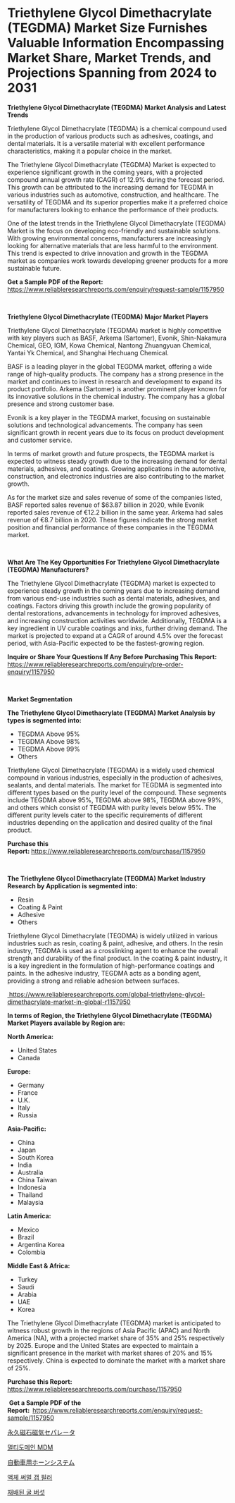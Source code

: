 <p><h1>Triethylene Glycol Dimethacrylate (TEGDMA) Market Size Furnishes Valuable Information Encompassing Market Share, Market Trends, and Projections Spanning from 2024 to 2031</h1></p><p><strong>Triethylene Glycol Dimethacrylate (TEGDMA) Market Analysis and Latest Trends</strong></p>
<p><p>Triethylene Glycol Dimethacrylate (TEGDMA) is a chemical compound used in the production of various products such as adhesives, coatings, and dental materials. It is a versatile material with excellent performance characteristics, making it a popular choice in the market.</p><p>The Triethylene Glycol Dimethacrylate (TEGDMA) Market is expected to experience significant growth in the coming years, with a projected compound annual growth rate (CAGR) of 12.9% during the forecast period. This growth can be attributed to the increasing demand for TEGDMA in various industries such as automotive, construction, and healthcare. The versatility of TEGDMA and its superior properties make it a preferred choice for manufacturers looking to enhance the performance of their products.</p><p>One of the latest trends in the Triethylene Glycol Dimethacrylate (TEGDMA) Market is the focus on developing eco-friendly and sustainable solutions. With growing environmental concerns, manufacturers are increasingly looking for alternative materials that are less harmful to the environment. This trend is expected to drive innovation and growth in the TEGDMA market as companies work towards developing greener products for a more sustainable future.</p></p>
<p><strong>Get a Sample PDF of the Report:&nbsp;</strong> <a href="https://www.reliableresearchreports.com/enquiry/request-sample/1157950">https://www.reliableresearchreports.com/enquiry/request-sample/1157950</a></p>
<p>&nbsp;</p>
<p><strong>Triethylene Glycol Dimethacrylate (TEGDMA) Major Market Players</strong></p>
<p><p>Triethylene Glycol Dimethacrylate (TEGDMA) market is highly competitive with key players such as BASF, Arkema (Sartomer), Evonik, Shin-Nakamura Chemical, GEO, IGM, Kowa Chemical, Nantong Zhuangyuan Chemical, Yantai Yk Chemical, and Shanghai Hechuang Chemical. </p><p>BASF is a leading player in the global TEGDMA market, offering a wide range of high-quality products. The company has a strong presence in the market and continues to invest in research and development to expand its product portfolio. Arkema (Sartomer) is another prominent player known for its innovative solutions in the chemical industry. The company has a global presence and strong customer base.</p><p>Evonik is a key player in the TEGDMA market, focusing on sustainable solutions and technological advancements. The company has seen significant growth in recent years due to its focus on product development and customer service. </p><p>In terms of market growth and future prospects, the TEGDMA market is expected to witness steady growth due to the increasing demand for dental materials, adhesives, and coatings. Growing applications in the automotive, construction, and electronics industries are also contributing to the market growth.</p><p>As for the market size and sales revenue of some of the companies listed, BASF reported sales revenue of $63.87 billion in 2020, while Evonik reported sales revenue of €12.2 billion in the same year. Arkema had sales revenue of €8.7 billion in 2020. These figures indicate the strong market position and financial performance of these companies in the TEGDMA market.</p></p>
<p>&nbsp;</p>
<p><strong>What Are The Key Opportunities For Triethylene Glycol Dimethacrylate (TEGDMA) Manufacturers?</strong></p>
<p><p>The Triethylene Glycol Dimethacrylate (TEGDMA) market is expected to experience steady growth in the coming years due to increasing demand from various end-use industries such as dental materials, adhesives, and coatings. Factors driving this growth include the growing popularity of dental restorations, advancements in technology for improved adhesives, and increasing construction activities worldwide. Additionally, TEGDMA is a key ingredient in UV curable coatings and inks, further driving demand. The market is projected to expand at a CAGR of around 4.5% over the forecast period, with Asia-Pacific expected to be the fastest-growing region.</p></p>
<p><strong>Inquire or Share Your Questions If Any Before Purchasing This Report:</strong> <a href="https://www.reliableresearchreports.com/enquiry/pre-order-enquiry/1157950">https://www.reliableresearchreports.com/enquiry/pre-order-enquiry/1157950</a></p>
<p>&nbsp;</p>
<p><strong>Market Segmentation</strong></p>
<p><strong>The Triethylene Glycol Dimethacrylate (TEGDMA) Market Analysis by types is segmented into:</strong></p>
<p><ul><li>TEGDMA Above 95%</li><li>TEGDMA Above 98%</li><li>TEGDMA Above 99%</li><li>Others</li></ul></p>
<p><p>Triethylene Glycol Dimethacrylate (TEGDMA) is a widely used chemical compound in various industries, especially in the production of adhesives, sealants, and dental materials. The market for TEGDMA is segmented into different types based on the purity level of the compound. These segments include TEGDMA above 95%, TEGDMA above 98%, TEGDMA above 99%, and others which consist of TEGDMA with purity levels below 95%. The different purity levels cater to the specific requirements of different industries depending on the application and desired quality of the final product.</p></p>
<p><strong>Purchase this Report:&nbsp;</strong><a href="https://www.reliableresearchreports.com/purchase/1157950">https://www.reliableresearchreports.com/purchase/1157950</a></p>
<p>&nbsp;</p>
<p><strong>The Triethylene Glycol Dimethacrylate (TEGDMA) Market Industry Research by Application is segmented into:</strong></p>
<p><ul><li>Resin</li><li>Coating & Paint</li><li>Adhesive</li><li>Others</li></ul></p>
<p><p>Triethylene Glycol Dimethacrylate (TEGDMA) is widely utilized in various industries such as resin, coating & paint, adhesive, and others. In the resin industry, TEGDMA is used as a crosslinking agent to enhance the overall strength and durability of the final product. In the coating & paint industry, it is a key ingredient in the formulation of high-performance coatings and paints. In the adhesive industry, TEGDMA acts as a bonding agent, providing a strong and reliable adhesion between surfaces.</p></p>
<p><a href="https://www.reliableresearchreports.com/global-triethylene-glycol-dimethacrylate-market-in-global-r1157950">&nbsp;https://www.reliableresearchreports.com/global-triethylene-glycol-dimethacrylate-market-in-global-r1157950</a></p>
<p><strong>In terms of Region, the Triethylene Glycol Dimethacrylate (TEGDMA) Market Players available by Region are:</strong></p>
<p>
    <p> <strong> North America: </strong>
        <ul>
            <li>United States</li>
            <li>Canada</li>
        </ul>
        </p> 
    <p> <strong> Europe: </strong>
        <ul>
            <li>Germany</li>
            <li>France</li>
            <li>U.K.</li>
            <li>Italy</li>
            <li>Russia</li>
        </ul>
        </p> 
    <p> <strong> Asia-Pacific: </strong>
        <ul>
            <li>China</li>
            <li>Japan</li>
            <li>South Korea</li>
            <li>India</li>
            <li>Australia</li>
            <li>China Taiwan</li>
            <li>Indonesia</li>
            <li>Thailand</li>
            <li>Malaysia</li>
        </ul>
        </p> 
    <p> <strong> Latin America: </strong>
        <ul>
            <li>Mexico</li>
            <li>Brazil</li>
            <li>Argentina Korea</li>
            <li>Colombia</li>
        </ul>
        </p> 
    <p> <strong> Middle East & Africa: </strong>
        <ul>
            <li>Turkey</li>
            <li>Saudi</li>
            <li>Arabia</li>
            <li>UAE</li>
            <li>Korea</li>
        </ul>
    </p>
    </p>
<p><p>The Triethylene Glycol Dimethacrylate (TEGDMA) market is anticipated to witness robust growth in the regions of Asia Pacific (APAC) and North America (NA), with a projected market share of 35% and 25% respectively by 2025. Europe and the United States are expected to maintain a significant presence in the market with market shares of 20% and 15% respectively. China is expected to dominate the market with a market share of 25%.</p></p>
<p><strong>Purchase this Report: </strong><a href="https://www.reliableresearchreports.com/purchase/1157950">https://www.reliableresearchreports.com/purchase/1157950</a></p>
<p>&nbsp;<strong>Get a Sample PDF of the Report:&nbsp;&nbsp;</strong><a href="https://www.reliableresearchreports.com/enquiry/request-sample/1157950">https://www.reliableresearchreports.com/enquiry/request-sample/1157950</a></p>
<p><strong></strong></p>
<p><p><a href="https://medium.com/@najifatanjim32_39272/%E6%B0%B8%E4%B9%85%E7%A3%81%E7%9F%B3%E7%A3%81%E6%B0%97%E5%88%86%E9%9B%A2%E6%A9%9F%E3%81%AE%E5%B8%82%E5%A0%B4%E8%A6%8F%E6%A8%A1-%E3%82%B7%E3%82%A7%E3%82%A2-%E3%83%88%E3%83%AC%E3%83%B3%E3%83%89%E5%88%86%E6%9E%90%E3%83%AC%E3%83%9D%E3%83%BC%E3%83%88-%E3%82%A8%E3%83%B3%E3%83%89%E3%83%A6%E3%83%BC%E3%82%B9-%E7%9F%B3%E7%82%AD-%E5%B8%8C%E5%9C%9F%E9%A1%9E%E9%89%B1%E7%89%A9-%E3%83%A1%E3%82%BF%E3%83%AA%E3%83%83%E3%82%AF%E3%83%9F%E3%83%8D%E3%83%A9%E3%83%AB-%E7%94%A3%E6%A5%AD%E5%BB%83%E6%B0%B4%E5%87%A6%E7%90%86-%E3%81%9D%E3%81%AE%E4%BB%96-%E5%8E%9F%E6%96%99%E5%88%A5-2031%E5%B9%B4%E3%81%BE%E3%81%A7%E3%81%AE%E4%BA%88%E6%B8%AC%E3%81%AB%E3%81%A4%E3%81%84%E3%81%A6-db63b237e1e3">永久磁石磁気セパレータ</a></p><p><a href="https://github.com/oajzkywllm460/Market-Research-Report-List-2/blob/main/5103333141207.md">멀티도메인 MDM</a></p><p><a href="https://medium.com/@martinezadriana1978/%E8%87%AA%E5%8B%95%E8%BB%8A%E3%83%9B%E3%83%BC%E3%83%B3%E3%82%B7%E3%82%B9%E3%83%86%E3%83%A0%E3%81%AE%E5%B8%82%E5%A0%B4%E6%88%90%E9%95%B7%E5%B1%95%E6%9C%9B%E3%81%AF-2024%E5%B9%B4%E3%81%8B%E3%82%892031%E5%B9%B4%E3%81%BE%E3%81%A7%E3%81%A7-%E5%B8%82%E5%A0%B4%E3%81%AE%E5%8B%95%E5%90%91%E5%88%86%E6%9E%90%E3%81%AB%E3%82%88%E3%82%8B%E9%81%A9%E7%94%A8-%E5%9C%B0%E5%9F%9F%E5%88%A5%E3%81%AE%E8%A6%8B%E9%80%9A%E3%81%97%E3%81%A8%E5%8F%8E%E7%9B%8A%E3%81%AB%E3%81%8A%E3%81%84%E3%81%A6-%E3%81%AE%E5%B9%B4%E9%96%93%E6%88%90%E9%95%B7%E7%8E%87%E3%81%A7%E6%8E%A8%E7%A7%BB%E3%81%97%E3%81%A6%E3%81%84%E3%81%BE%E3%81%99-cb9994276b14">自動車用ホーンシステム</a></p><p><a href="https://medium.com/@mariedawsonv31/%EA%B8%80%EB%A1%9C%EB%B2%8C-%EC%95%A1%EC%B2%B4-%EC%97%B4-%EA%B0%AD-%ED%95%84%EB%9F%AC-%EC%8B%9C%EC%9E%A5-%EB%B2%94%EC%9C%84%EC%9D%98-%EC%B2%A0%EC%A0%80%ED%95%9C-%EB%B6%84%EC%84%9D-%EB%B0%8F-2024%EB%85%84%EB%B6%80%ED%84%B0-2031%EB%85%84%EA%B9%8C%EC%A7%80-%EC%98%88%EC%83%81%EB%90%9C-%EB%B9%A0%EB%A5%B4%EA%B2%8C-%EC%84%B1%EC%9E%A5%ED%95%A0-%EA%B2%83%EC%9C%BC%EB%A1%9C-%EC%98%88%EC%83%81%EB%90%98%EB%8A%94-cagr-13b49c2deccd">액체 써멀 갭 필러</a></p><p><a href="https://medium.com/@ronnyreilly2022/%EC%9E%A5%EB%B0%B0%EC%96%91%EB%90%9C-%EC%98%81%EC%A7%80%EB%B2%84%EC%84%AF-%EC%8B%9C%EC%9E%A5-%EA%B7%9C%EB%AA%A8-%EB%B0%8F-%EC%A0%90%EC%9C%A0%EC%9C%A8-%EB%B6%84%EC%84%9D-%EC%84%B1%EC%9E%A5-%EB%8F%99%ED%96%A5-%EB%B0%8F-%EC%98%88%EC%B8%A1-2024-2031-81ab283e497e">재배된 굴 버섯</a></p></p>